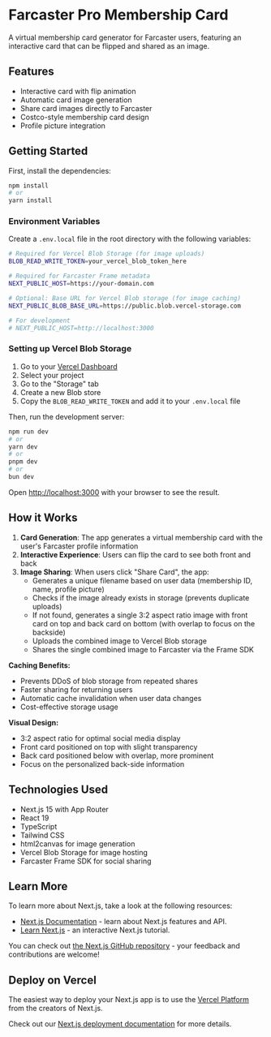 # Farcaster Pro Membership Card

A virtual membership card generator for Farcaster users, featuring an interactive card that can be flipped and shared as an image.

## Features

- Interactive card with flip animation
- Automatic card image generation
- Share card images directly to Farcaster
- Costco-style membership card design
- Profile picture integration

## Getting Started

First, install the dependencies:

```bash
npm install
# or
yarn install
```

### Environment Variables

Create a `.env.local` file in the root directory with the following variables:

```bash
# Required for Vercel Blob Storage (for image uploads)
BLOB_READ_WRITE_TOKEN=your_vercel_blob_token_here

# Required for Farcaster Frame metadata
NEXT_PUBLIC_HOST=https://your-domain.com

# Optional: Base URL for Vercel Blob storage (for image caching)
NEXT_PUBLIC_BLOB_BASE_URL=https://public.blob.vercel-storage.com

# For development
# NEXT_PUBLIC_HOST=http://localhost:3000
```

### Setting up Vercel Blob Storage

1. Go to your [Vercel Dashboard](https://vercel.com/dashboard)
2. Select your project
3. Go to the "Storage" tab
4. Create a new Blob store
5. Copy the `BLOB_READ_WRITE_TOKEN` and add it to your `.env.local` file

Then, run the development server:

```bash
npm run dev
# or
yarn dev
# or
pnpm dev
# or
bun dev
```

Open [http://localhost:3000](http://localhost:3000) with your browser to see the result.

## How it Works

1. **Card Generation**: The app generates a virtual membership card with the user's Farcaster profile information
2. **Interactive Experience**: Users can flip the card to see both front and back
3. **Image Sharing**: When users click "Share Card", the app:
   - Generates a unique filename based on user data (membership ID, name, profile picture)
   - Checks if the image already exists in storage (prevents duplicate uploads)
   - If not found, generates a single 3:2 aspect ratio image with front card on top and back card on bottom (with overlap to focus on the backside)
   - Uploads the combined image to Vercel Blob storage
   - Shares the single combined image to Farcaster via the Frame SDK

**Caching Benefits:**
- Prevents DDoS of blob storage from repeated shares
- Faster sharing for returning users
- Automatic cache invalidation when user data changes
- Cost-effective storage usage

**Visual Design:**
- 3:2 aspect ratio for optimal social media display
- Front card positioned on top with slight transparency
- Back card positioned below with overlap, more prominent
- Focus on the personalized back-side information

## Technologies Used

- Next.js 15 with App Router
- React 19
- TypeScript
- Tailwind CSS
- html2canvas for image generation
- Vercel Blob Storage for image hosting
- Farcaster Frame SDK for social sharing

## Learn More

To learn more about Next.js, take a look at the following resources:

- [Next.js Documentation](https://nextjs.org/docs) - learn about Next.js features and API.
- [Learn Next.js](https://nextjs.org/learn) - an interactive Next.js tutorial.

You can check out [the Next.js GitHub repository](https://github.com/vercel/next.js) - your feedback and contributions are welcome!

## Deploy on Vercel

The easiest way to deploy your Next.js app is to use the [Vercel Platform](https://vercel.com/new?utm_medium=default-template&filter=next.js&utm_source=create-next-app&utm_campaign=create-next-app-readme) from the creators of Next.js.

Check out our [Next.js deployment documentation](https://nextjs.org/docs/app/building-your-application/deploying) for more details.
